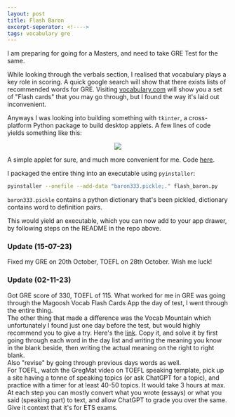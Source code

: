 ```yaml
---
layout: post
title: Flash Baron
excerpt-seperator: <!---->
tags: vocabulary gre
---
```


I am preparing for going for a Masters, and need to take GRE Test for the same.

<!---->

While looking through the verbals section, I realised that vocabulary plays a key role in scoring. A quick google search will show that there exists lists of recommended words for GRE. Visiting [vocabulary.com](https://www.vocabulary.com/lists/182204) will show you a set of "Flash cards" that you may go through, but I found the way it's laid out inconvenient.

Anyways I was looking into building something with `tkinter`, a cross-platform Python package to build desktop applets. A few lines of code yields something like this:

<p style="text-align:center">
  <img src="{{site.baseurl}}/images/flash-baron/app_screenshot.png" />
</p>

A simple applet for sure, and much more convenient for me. Code [here](https://github.com/ba-13/Mystery_Box/tree/main/flash_baron).

I packaged the entire thing into an executable using `pyinstaller`:

```bash
pyinstaller --onefile --add-data "baron333.pickle;." flash_baron.py
```

`baron333.pickle` contains a python dictionary that's been pickled, dictionary contains word to definition pairs.

This would yield an executable, which you can now add to your app drawer, by following steps on the README in the repo above.

### Update (15-07-23)

Fixed my GRE on 20th October, TOEFL on 28th October. Wish me luck!

### Update (02-11-23)

Got GRE score of 330, TOEFL of 115. What worked for me in GRE was going through the Magoosh Vocab Flash Cards App the day of test, I went through the entire thing.  
The other thing that made a difference was the Vocab Mountain which unfortunately I found just one day before the test, but would highly recommend you to give a try. Here's the [link](https://docs.google.com/spreadsheets/d/1ouJlyvRxSPsEbKjlRk_jzPzHG6q71SAKkpHDrVoBH9Y/edit?usp=sharing). Copy it, and solve it by first going through each word in the day list and writing the meaning you know in the blank beside, then writing the actual meaning on the right to right blank.  
Also "revise" by going through previous days words as well.  
For TOEFL, watch the GregMat video on TOEFL speaking template, pick up a site having a tonne of speaking topics (or ask ChatGPT for a topic), and practice with a timer for at least 40-50 topics. It would take 3 hours at max.  
At each step you can mostly convert what you wrote (essays) or what you said (speaking part) to text, and allow ChatGPT to grade you over the same. Give it context that it's for ETS exams.
